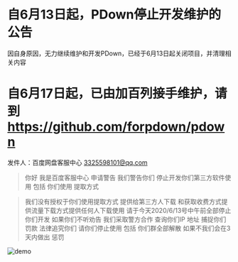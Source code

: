 # 自6月13日起，PDown停止开发维护的公告

因自身原因，无力继续维护和开发PDown，已经于6月13日起关闭项目，并清理相关内容

# 自6月17日起，已由加百列接手维护，请到 https://github.com/forpdown/pdown

发件人：百度网盘客服中心 <3325598101@qq.com> 

> 你好 我是百度客服中心 申请警告 我们警告你们 停止开发你们第三方软件使用 包括 你们使用 提取方式

> 我们没有授权于你们使用提取方式 提供给第三方人下载 和获取收费方式提供流量下载方式提供任何人下载使用 请于今天2020/6/13号中午前全部停止你们开发 如果你们不听劝告 我们采取警方合作 查询你们IP 地址 捕捉你们罚款  法律追究你们  请你们停止使用 包括 你们群全部解散 如果不我们会在3天内做出 惩罚



![demo](百度客服中心.png)


